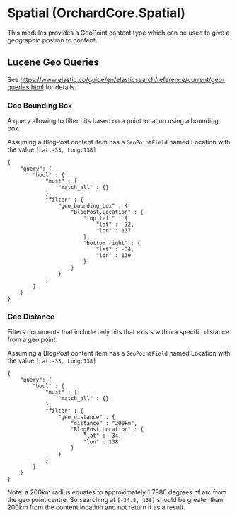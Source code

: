 # Spatial (OrchardCore.Spatial)

This modules provides a GeoPoint content type which can be used to give a geographic postion to content.

## Lucene Geo Queries
See https://www.elastic.co/guide/en/elasticsearch/reference/current/geo-queries.html for details.

### Geo Bounding Box

A query allowing to filter hits based on a point location using a bounding box.

Assuming a BlogPost content item has a `GeoPointField` named Location with the value `[Lat:-33, Long:138]`

```
{
    "query": {
        "bool" : {
            "must" : {
                "match_all" : {}
            },
            "filter" : {
                "geo_bounding_box" : {
                    "BlogPost.Location" : {
                        "top_left" : {
                            "lat" : -32,
                            "lon" : 137
                        },
                        "bottom_right" : {
                            "lat" : -34,
                            "lon" : 139
                        }
                    }
                }
            }
        }
    }
}

```

### Geo Distance

Filters documents that include only hits that exists within a specific distance from a geo point. 

Assuming a BlogPost content item has a `GeoPointField` named Location with the value `[Lat:-33, Long:138]`

```
{
    "query": {
        "bool" : {
            "must" : {
                "match_all" : {}
            },
            "filter" : {
                "geo_distance" : {
                    "distance" : "200km",
                    "BlogPost.Location" : {
                        "lat" : -34,
                        "lon" : 138
                    }
                }
            }
        }
    }
}

```

Note: a 200km radius equates to approximately 1.7986 degrees of arc from the geo point centre. So searching
at `[-34.8, 138]` should be greater than 200km from the content location and not return it as a result. 
